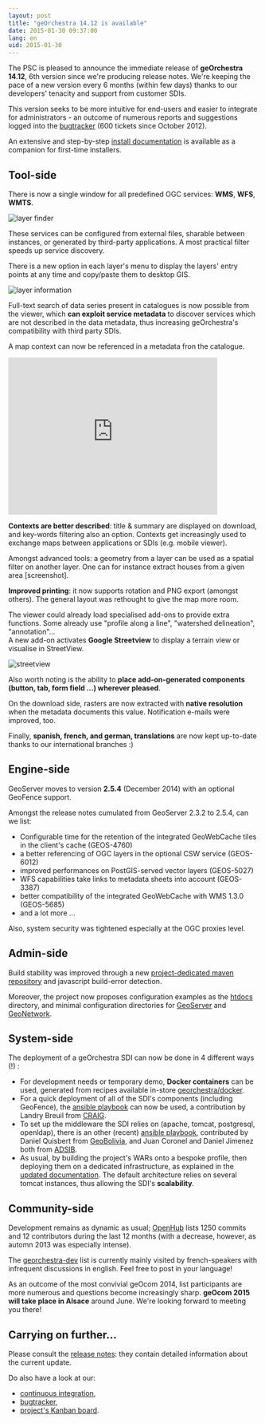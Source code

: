 ```yaml
---
layout: post
title: "geOrchestra 14.12 is available"
date: 2015-01-30 09:37:00
lang: en
uid: 2015-01-30
---
```


The PSC is pleased to announce the immediate release of **geOrchestra 14.12**, 6th version since we're producing release notes. We're keeping the pace of a new version every 6 months (within few days) thanks to our developers' tenacity and support from customer SDIs.

This version seeks to be more intuitive for end-users and easier to integrate for administrators - an outcome of numerous reports and suggestions logged into the [bugtracker](https://github.com/georchestra/georchestra/issues) (600 tickets since October 2012).

An extensive and step-by-step [install documentation](https://github.com/georchestra/georchestra/blob/master/README.md) is available as a companion for first-time installers.

<!--more-->


## Tool-side

There is now a single window for all predefined OGC services: **WMS**, **WFS**, **WMTS**.

<img src="http://geobretagne.fr/pub/geOrchestra_screenshot/1-2_service_ogc_718.jpg" alt="layer finder" />

These services can be configured from external files, sharable between instances, or generated by third-party applications.
A most practical filter speeds up service discovery.

There is a new option in each layer's menu to display the layers' entry points at any time and copy/paste them to desktop GIS. 

<img src="http://geobretagne.fr/pub/geOrchestra_screenshot/3-2_adresse_service_346.jpg" alt="layer information" />

Full-text search of data series present in catalogues is now possible from the viewer, which **can exploit service metadata** to discover services which are not described in the data metadata, thus increasing geOrchestra's compatibility with third party SDIs.

A map context can now be referenced in a metadata fron the catalogue. 

<iframe width="420" height="315" src="https://www.youtube.com/embed/vX67NfFrj4o" frameborder="0" allowfullscreen></iframe>

**Contexts are better described**: title & summary are displayed on download, and key-words filtering also an option.
Contexts get increasingly used to exchange maps between applications or SDIs (e.g. mobile viewer).

Amongst advanced tools: a geometry from a layer can be used as a spatial filter on another layer. 
One can for instance extract houses from a given area [screenshot].

**Improved printing**: it now supports rotation and PNG export (amongst others). 
The general layout was rethought to give the map more room.

The viewer could already load specialised add-ons to provide extra functions.
Some already use "profile along a line", "watershed delineation", "annotation"...  
A new add-on activates **Google Streetview** to display a terrain view or visualise in StreetView.  

<img src="http://geobretagne.fr/pub/geOrchestra_screenshot/outil_streetview.jpg" alt="streetview" />

Also worth noting is the ability to **place add-on-generated components (button, tab, form field ...) wherever pleased**.

On the download side, rasters are now extracted with **native resolution** when the metadata documents this value.
Notification e-mails were improved, too.

Finally, **spanish, french, and german, translations** are now kept up-to-date thanks to our international branches :)


## Engine-side

GeoServer moves to version **2.5.4** (December 2014) with an optional GeoFence support.

Amongst the release notes cumulated from GeoServer 2.3.2 to 2.5.4, can we list:

 * Configurable time for the retention of the integrated GeoWebCache tiles in the client's cache (GEOS-4760)
 * a better referencing of OGC layers in the optional CSW service (GEOS-6012)
 * improved performances on PostGIS-served vector layers (GEOS-5027)
 * WFS capabilities take links to metadata sheets into account (GEOS-3387)
 * better compatibility of the integrated GeoWebCache with WMS 1.3.0 (GEOS-5685)
 * and a lot more ...

Also, system security was tightened especially at the OGC proxies level.


## Admin-side

Build stability was improved through a new [project-dedicated maven repository](http://sdi.georchestra.org/maven/repository/) and javascript build-error detection.

Moreover, the project now proposes configuration examples as the [htdocs](https://github.com/georchestra/htdocs) directory, and minimal configuration directories for [GeoServer](https://github.com/georchestra/geoserver_minimal_datadir) and [GeoNetwork](https://github.com/georchestra/geonetwork_minimal_datadir).


## System-side

The deployment of a geOrchestra SDI can now be done in 4 different ways (!) :

 * For development needs or temporary demo, **Docker containers** can be used, generated from recipes available in-store [georchestra/docker](https://github.com/georchestra/docker).
 * For a quick deployment of all of the SDI's components (including GeoFence), the [ansible playbook](https://github.com/landryb/georchestra-ansible) can now be used, a contribution by Landry Breuil from [CRAIG](http://craig.fr/).
 * To set up the middleware the SDI relies on (apache, tomcat, postgresql, openldap), there is an other (recent) [ansible playbook](https://gitlab.geo.gob.bo/adsib/georchestra_ansible/tree/master), contributed by Daniel Quisbert from [GeoBolivia](http://geo.gob.bo/), and Juan Coronel and Daniel Jimenez both from [ADSIB](http://www.adsib.gob.bo/).
 * As usual, by building the project's WARs onto a bespoke profile, then deploying them on a dedicated infrastructure, as explained in the [updated documentation](https://github.com/georchestra/georchestra/blob/master/README.md). The default architecture relies on several tomcat instances, thus allowing the SDI's **scalability**.


## Community-side

Development remains as dynamic as usual; [OpenHub](https://www.openhub.net/p/georchestra) lists 1250 commits and 12  contributors during the last 12 months (with a decrease, however, as automn 2013 was especially intense). 

The [georchestra-dev](https://groups.google.com/forum/#!forum/georchestra-dev) list is currently mainly visited by french-speakers with infrequent discussions in english.
Feel free to post in your language!

As an outcome of the most convivial geOcom 2014, list participants are more numerous and questions become increasingly sharp. 
**geOcom 2015 will take place in Alsace** around June. We're looking forward to meeting you there!


## Carrying on further...

Please consult the [release notes](https://github.com/georchestra/georchestra/blob/master/RELEASE_NOTES.md#version-1412-stable-version): they contain detailed information about the current update. 

Do also have a look at our:

 * [continuous integration](https://sdi.georchestra.org/ci/),
 * [bugtracker](https://github.com/georchestra/georchestra/issues),
 * [project's Kanban board](https://huboard.com/georchestra/georchestra).
